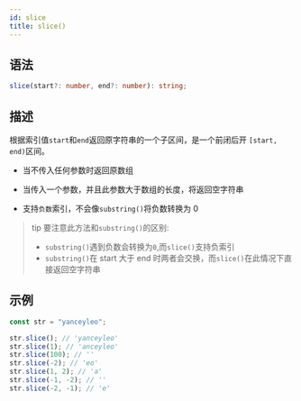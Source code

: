 ```yaml
---
id: slice
title: slice()
---
```


## 语法

```ts
slice(start?: number, end?: number): string;
```

## 描述

根据索引值`start`和`end`返回原字符串的一个子区间，是一个前闭后开 `[start, end)`区间。

- 当不传入任何参数时返回原数组

- 当传入一个参数，并且此参数大于数组的长度，将返回空字符串

- 支持`负数`索引，不会像`substring()`将负数转换为 0

> tip
> 要注意此方法和`substring()`的区别:
>
> - `substring()`遇到负数会转换为`0`,而`slice()`支持负索引
> - `substring()`在 start 大于 end 时两者会交换，而`slice()`在此情况下直接返回空字符串

## 示例

```js
const str = "yanceyleo";

str.slice(); // 'yanceyleo'
str.slice(1); // 'anceyleo'
str.slice(100); // ''
str.slice(-2); // 'eo'
str.slice(1, 2); // 'a'
str.slice(-1, -2); // ''
str.slice(-2, -1); // 'e'
```
